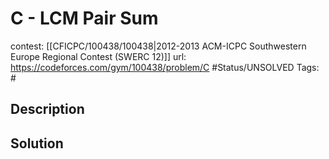 # C - LCM Pair Sum

contest: [[CFICPC/100438/100438|2012-2013 ACM-ICPC Southwestern Europe Regional Contest (SWERC 12)]]
url: https://codeforces.com/gym/100438/problem/C
#Status/UNSOLVED
Tags: #

## Description

## Solution

